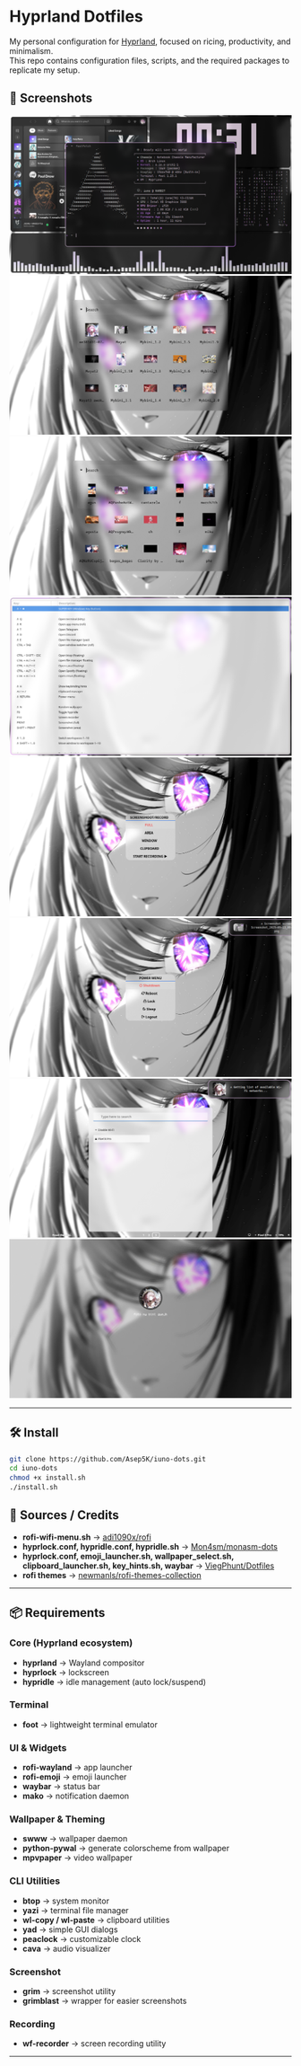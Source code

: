 # Hyprland Dotfiles

My personal configuration for [Hyprland](https://github.com/hyprwm/Hyprland), focused on ricing, productivity, and minimalism.  
This repo contains configuration files, scripts, and the required packages to replicate my setup.

## 📸 Screenshots

![](./preview/Preview.png)  
![](./preview/Wallpaper_selector.png)  
![](./preview/Video_wallpaper_selector.png)  
![](./preview/Keybind_list.png)  
![](./preview/Screenshot_menu.png)  
![](./preview/Power_menu.png)  
![](./preview/Wifi_menu.png) 
![](./preview/Hyprlock.png)   

---

## 🛠️ Install

```bash
git clone https://github.com/Asep5K/iuno-dots.git
cd iuno-dots
chmod +x install.sh
./install.sh
```

## 📑 Sources / Credits

- **rofi-wifi-menu.sh** → [adi1090x/rofi](https://github.com/adi1090x/rofi)  
- **hyprlock.conf, hypridle.conf, hypridle.sh** → [Mon4sm/monasm-dots](https://github.com/Mon4sm/monasm-dots)  
- **hyprlock.conf, emoji_launcher.sh, wallpaper_select.sh, clipboard_launcher.sh, key_hints.sh, waybar** → [ViegPhunt/Dotfiles](https://github.com/ViegPhunt/Dotfiles)  
- **rofi themes** → [newmanls/rofi-themes-collection](https://github.com/newmanls/rofi-themes-collection)  

---

## 📦 Requirements

### Core (Hyprland ecosystem)
- **hyprland** → Wayland compositor
- **hyprlock** → lockscreen
- **hypridle** → idle management (auto lock/suspend)

### Terminal
- **foot** → lightweight terminal emulator

### UI & Widgets
- **rofi-wayland** → app launcher
- **rofi-emoji** → emoji launcher
- **waybar** → status bar
- **mako** → notification daemon

### Wallpaper & Theming
- **swww** → wallpaper daemon
- **python-pywal** → generate colorscheme from wallpaper
- **mpvpaper** → video wallpaper

### CLI Utilities
- **btop** → system monitor  
- **yazi** → terminal file manager  
- **wl-copy / wl-paste** → clipboard utilities  
- **yad** → simple GUI dialogs  
- **peaclock** → customizable clock  
- **cava** → audio visualizer  

### Screenshot
- **grim** → screenshot utility  
- **grimblast** → wrapper for easier screenshots  

### Recording
- **wf-recorder** → screen recording utility

---
